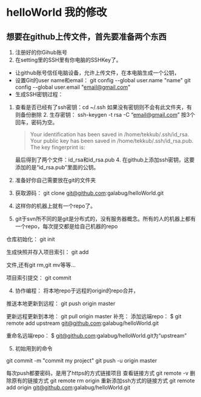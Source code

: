 # helloWorld 我的修改
## 想要在github上传文件，首先要准备两个东西
1. 注册好的你Gihub账号
2. 在setting里的SSH里有你电脑的SSHKey了。
  - 让github账号信任电脑设备，允许上传文件，在本电脑生成一个公钥，
  - 设置Git的user name和email：
    git config --global user.name "name"
    git config --global user.email "email@gmail.com"
  - 生成SSH密钥过程：
  1.  查看是否已经有了ssh密钥：cd ~/.ssh
        如果没有密钥则不会有此文件夹，有则备份删除
    2.  生存密钥：
      ssh-keygen -t rsa -C “email@gmail.com”
      按3个回车，密码为空。

      >Your identification has been saved in /home/tekkub/.ssh/id_rsa.
      >Your public key has been saved in /home/tekkub/.ssh/id_rsa.pub.
      >The key fingerprint is:

      最后得到了两个文件：id_rsa和id_rsa.pub
    4. 在github上添加ssh密钥，这要添加的是“id_rsa.pub”里面的公钥。
3. 准备好你自己需要放在git的文件夹
1. 获取源码：
  git clone git@github.com:galabug/helloWorld.git

2. 这样你的机器上就有一个repo了。

3. git于svn所不同的是git是分布式的，没有服务器概念。所有的人的机器上都有一个repo，每次提交都是给自己机器的repo

  仓库初始化：
  git init

  生成快照并存入项目索引：
  git add

  文件,还有git rm,git mv等等…

  项目索引提交：
  git commit

4. 协作编程：
  将本地repo于远程的origin的repo合并，

  推送本地更新到远程：
  git push origin master

  更新远程更新到本地：
  git pull origin master
  补充：
  添加远端repo：
  $ git remote add upstream git@github.com:galabug/helloWorld.git

  重命名远端repo：
  $ git@github.com:galabug/helloWorld.git为“upstream”


5. 初始用到的命令

git commit -m "commit my project"
git push -u origin master

每次push都要密码，是用了https的方式链接项目
查看链接方式
git remote -v
删除原有的链接方式
git remote rm origin
重新添加ssh方式的链接方式
git remote add origin git@github.com:galabug/helloWorld.git